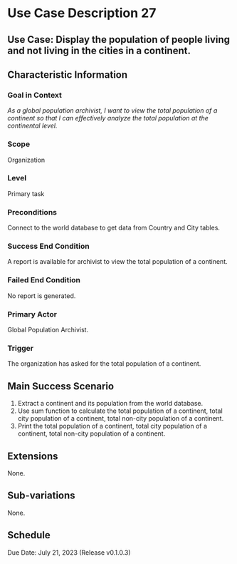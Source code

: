 # Use Case Description 27

## Use Case: Display the population of people living and not living in the cities in a continent.

## Characteristic Information

### Goal in Context
*As a global population archivist, I want to view the total population of a continent so that I can effectively analyze the total population at the continental level.*

### Scope
Organization

### Level
Primary task

### Preconditions
Connect to the world database to get data from Country and City tables. 

### Success End Condition
A report is available for archivist to view the total population of a continent. 

### Failed End Condition
No report is generated. 

### Primary Actor
Global Population Archivist. 

### Trigger
The organization has asked for the total population of a continent. 

## Main Success Scenario
1. Extract a continent and its population from the world database.
2. Use sum function to calculate the total population of a continent, total city population of a continent, total non-city population of a continent.
3. Print the total population of a continent, total city population of a continent, total non-city population of a continent.

## Extensions
None.

## Sub-variations
None.

## Schedule
Due Date: July 21, 2023 (Release v0.1.0.3)

